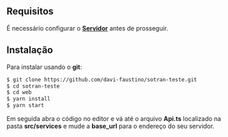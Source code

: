 ## Requisitos
É necessário configurar o [**Servidor**](https://github.com/davi-faustino/sotran-teste/tree/master/server) antes de prosseguir.

## Instalação

Para instalar usando o **git**:
```sh
$ git clone https://github.com/davi-faustino/sotran-teste.git
$ cd sotran-teste
$ cd web
$ yarn install
$ yarn start
```

Em seguida abra o código no editor e vá até o arquivo **Api.ts** localizado na pasta **src/services** e mude a **base_url** para o endereço do seu servidor.
